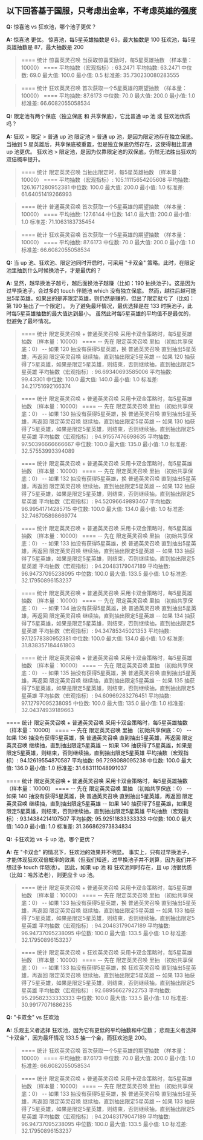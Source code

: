 ## 以下回答基于国服，只考虑出金率，不考虑英雄的强度

**Q:** 惊喜池 vs 狂欢池，哪个池子更优？

**A:** 惊喜池 更优。
惊喜池，每5星英雄抽数是 63，最大抽数是 100
狂欢池，每5星英雄抽数是 87，最大抽数是 200
   
> ==== 统计 惊喜英灵召唤 当获取惊喜奖励时，每5星英雄抽数 （样本量：10000） ====
> 平均抽数（宏观指标）: 63.2471
> 平均抽数: 63.2471
> 中位数: 69.0
> 最大值: 100.0
> 最小值: 0.5
> 标准差: 35.730230080283555

> ==== 统计 狂欢英灵召唤 首次获取一个5星英雄的期望抽数 （样本量：10000） ====
> 平均抽数: 87.6173
> 中位数: 70.0
> 最大值: 200.0
> 最小值: 1.0
> 标准差: 66.6082055058534

**Q:** 限定池有两个保底（独立保底 和 共享保底），它比普通 up 池 或 狂欢池优质吗？

**A:** 狂欢 > 限定 > 普通 up 池
限定池 > 普通 up 池，是因为限定池存在独立保底。当抽到 5 星英雄后，共享保底被重置，但是独立保底仍然存在，这使得相比普通 up 池更优。
狂欢池 > 限定池，是因为仅靠限定池的双保底，仍然无法胜出狂欢的双倍概率提升。
   
> ==== 统计 限定英灵召唤 当抽出限定时，每5星英雄抽数 （样本量：10000） ====
> 平均抽数（宏观指标）: 105.11115654205608
> 平均抽数: 126.1671280952381
> 中位数: 100.0
> 最大值: 200.0
> 最小值: 1.0
> 标准差: 61.64051419266993

> ==== 统计 普通英灵召唤 首次获取一个5星英雄的期望抽数 （样本量：10000） ====
> 平均抽数: 127.6144
> 中位数: 141.0
> 最大值: 200.0
> 最小值: 1.0
> 标准差: 71.1063183735454

> ==== 统计 狂欢英灵召唤 首次获取一个5星英雄的期望抽数 （样本量：10000） ====
> 平均抽数: 87.6173
> 中位数: 70.0
> 最大值: 200.0
> 最小值: 1.0
> 标准差: 66.6082055058534

**Q:** 当 up 池、狂欢池、限定池同时开启时，可采用 "卡双金" 策略。此时，在限定池里抽到什么时候换池子，才是最优的？

**A:** 显然，越早换池子越亏，越后面换池子越赚（比如：190 抽换池子）。这是因为过早换池子，会过多的 touch 伴随池 which 没有独立保底。
然而，越往后越可能出5星英雄。如果出的是非限定英雄，则仍然是赚的，但出了限定就亏了（比如：第 190 抽出了一个限定）。
为了避免最坏情况，最优选择是在 133 时换池子，此时每5星英雄抽数的最大值达到最小。
虽然此时每5星英雄的平均值不是最优的，但避免了最坏情况。

> ==== 统计 限定英灵召唤 + 普通英灵召唤 采用卡双金策略时，每5星英雄抽数 （样本量：10000） ====
> -- 先在 限定英灵召唤 里抽 （初始共享保底：0）
> -- 如果 120 抽没有获得5星英雄，换 普通英灵召唤 直到抽出5星英雄，再返回 限定英灵召唤 继续抽，直到抽出限定5星英雄
> -- 如果 120 抽获得了5星英雄，如果是限定5星英雄，则结束，否则继续抽，直到抽出限定5星英雄
> 平均抽数（宏观指标）: 96.69340693585006
> 平均抽数: 99.43301
> 中位数: 100.0
> 最大值: 140.0
> 最小值: 1.0
> 标准差: 34.21751692166374

> ==== 统计 限定英灵召唤 + 普通英灵召唤 采用卡双金策略时，每5星英雄抽数 （样本量：10000） ====
> -- 先在 限定英灵召唤 里抽 （初始共享保底：0）
> -- 如果 130 抽没有获得5星英雄，换 普通英灵召唤 直到抽出5星英雄，再返回 限定英灵召唤 继续抽，直到抽出限定5星英雄
> -- 如果 130 抽获得了5星英雄，如果是限定5星英雄，则结束，否则继续抽，直到抽出限定5星英雄
> 平均抽数（宏观指标）: 94.91557476698635
> 平均抽数: 97.50396666666667
> 中位数: 100.0
> 最大值: 135.0
> 最小值: 1.0
> 标准差: 32.57553993394089

> ==== 统计 限定英灵召唤 + 普通英灵召唤 采用卡双金策略时，每5星英雄抽数 （样本量：10000） ====
> -- 先在 限定英灵召唤 里抽 （初始共享保底：0）
> -- 如果 132 抽没有获得5星英雄，换 普通英灵召唤 直到抽出5星英雄，再返回 限定英灵召唤 继续抽，直到抽出限定5星英雄
> -- 如果 132 抽获得了5星英雄，如果是限定5星英雄，则结束，否则继续抽，直到抽出限定5星英雄
> 平均抽数（宏观指标）: 94.52096649893467
> 平均抽数: 96.99541714285715
> 中位数: 100.0
> 最大值: 134.0
> 最小值: 1.0
> 标准差: 32.746705898669774

> ==== 统计 限定英灵召唤 + 普通英灵召唤 采用卡双金策略时，每5星英雄抽数 （样本量：10000） ====
> -- 先在 限定英灵召唤 里抽 （初始共享保底：0）
> -- 如果 133 抽没有获得5星英雄，换 普通英灵召唤 直到抽出5星英雄，再返回 限定英灵召唤 继续抽，直到抽出限定5星英雄
> -- 如果 133 抽获得了5星英雄，如果是限定5星英雄，则结束，否则继续抽，直到抽出限定5星英雄
> 平均抽数（宏观指标）: 94.20483179047189
> 平均抽数: 96.94737095238095
> 中位数: 100.0
> 最大值: 133.5
> 最小值: 1.0
> 标准差: 32.17950896153237

> ==== 统计 限定英灵召唤 + 普通英灵召唤 采用卡双金策略时，每5星英雄抽数 （样本量：10000） ====
> -- 先在 限定英灵召唤 里抽 （初始共享保底：0）
> -- 如果 134 抽没有获得5星英雄，换 普通英灵召唤 直到抽出5星英雄，再返回 限定英灵召唤 继续抽，直到抽出限定5星英雄
> -- 如果 134 抽获得了5星英雄，如果是限定5星英雄，则结束，否则继续抽，直到抽出限定5星英雄
> 平均抽数（宏观指标）: 94.34785345021353
> 平均抽数: 97.12578380952381
> 中位数: 100.0
> 最大值: 134.0
> 最小值: 1.0
> 标准差: 31.838357184461803

> ==== 统计 限定英灵召唤 + 普通英灵召唤 采用卡双金策略时，每5星英雄抽数 （样本量：10000） ====
> -- 先在 限定英灵召唤 里抽 （初始共享保底：0）
> -- 如果 135 抽没有获得5星英雄，换 普通英灵召唤 直到抽出5星英雄，再返回 限定英灵召唤 继续抽，直到抽出限定5星英雄
> -- 如果 135 抽获得了5星英雄，如果是限定5星英雄，则结束，否则继续抽，直到抽出限定5星英雄
> 平均抽数（宏观指标）: 94.60969283276451
> 平均抽数: 97.12797095238095
> 中位数: 100.0
> 最大值: 135.0
> 最小值: 1.0
> 标准差: 32.04374939189663

==== 统计 限定英灵召唤 + 普通英灵召唤 采用卡双金策略时，每5星英雄抽数 （样本量：10000） ====
-- 先在 限定英灵召唤 里抽 （初始共享保底：0）
-- 如果 136 抽没有获得5星英雄，换 普通英灵召唤 直到抽出5星英雄，再返回 限定英灵召唤 继续抽，直到抽出限定5星英雄
-- 如果 136 抽获得了5星英雄，如果是限定5星英雄，则结束，否则继续抽，直到抽出限定5星英雄
平均抽数（宏观指标）: 94.12619554870587
平均抽数: 96.7298088095238
中位数: 100.0
最大值: 136.0
最小值: 1.0
标准差: 31.683111048991037

==== 统计 限定英灵召唤 + 普通英灵召唤 采用卡双金策略时，每5星英雄抽数 （样本量：10000） ====
-- 先在 限定英灵召唤 里抽 （初始共享保底：0）
-- 如果 140 抽没有获得5星英雄，换 普通英灵召唤 直到抽出5星英雄，再返回 限定英灵召唤 继续抽，直到抽出限定5星英雄
-- 如果 140 抽获得了5星英雄，如果是限定5星英雄，则结束，否则继续抽，直到抽出限定5星英雄
平均抽数（宏观指标）: 93.14384214107507
平均抽数: 95.92511833333333
中位数: 100.0
最大值: 140.0
最小值: 1.0
标准差: 31.366862973834834
 
**Q:** 卡狂欢池 vs 卡 up 池，哪个更优？

**A:** 在 "卡双金" 的情况下，狂欢池的效果并不明显。
事实上，只有过早换池子，才能体现狂欢双倍概率的效果（但我们知道，过早换池子并不划算，因为我们并不想过多 touch 伴随池）。
因此，如果 up 池 和 狂欢池同时存在，且 up 池很优质（比如：哈苏法老），则更应卡 up 池。
        
> ==== 统计 限定英灵召唤 + 普通英灵召唤 采用卡双金策略时，每5星英雄抽数 （样本量：10000） ====
> -- 先在 限定英灵召唤 里抽 （初始共享保底：0）
> -- 如果 133 抽没有获得5星英雄，换 普通英灵召唤 直到抽出5星英雄，再返回 限定英灵召唤 继续抽，直到抽出限定5星英雄
> -- 如果 133 抽获得了5星英雄，如果是限定5星英雄，则结束，否则继续抽，直到抽出限定5星英雄
> 平均抽数（宏观指标）: 94.20483179047189
> 平均抽数: 96.94737095238095
> 中位数: 100.0
> 最大值: 133.5
> 最小值: 1.0
> 标准差: 32.17950896153237

> ==== 统计 限定英灵召唤 + 狂欢英灵召唤 采用卡双金策略时，每5星英雄抽数 （样本量：10000） ====
> -- 先在 限定英灵召唤 里抽 （初始共享保底：0）
> -- 如果 133 抽没有获得5星英雄，换 狂欢英灵召唤 直到抽出5星英雄，再返回 限定英灵召唤 继续抽，直到抽出限定5星英雄
> -- 如果 133 抽获得了5星英雄，如果是限定5星英雄，则结束，否则继续抽，直到抽出限定5星英雄
> 平均抽数（宏观指标）: 92.68956627922753
> 平均抽数: 95.29582333333333
> 中位数: 100.0
> 最大值: 133.5
> 最小值: 1.0
> 标准差: 30.99177071686235

**Q:** "卡双金" vs 狂欢池

**A:** 
乐观主义者选择 狂欢池，因为它有更低的平均抽数和中位数；
悲观主义者选择 "卡双金"，因为最坏情况 133.5 抽一个金，而狂欢池是 200。

> ==== 统计 狂欢英灵召唤 首次获取一个5星英雄的期望抽数 （样本量：10000） ====
> 平均抽数: 87.6173
> 中位数: 70.0
> 最大值: 200.0
> 最小值: 1.0
> 标准差: 66.6082055058534

> ==== 统计 限定英灵召唤 + 普通英灵召唤 采用卡双金策略时，每5星英雄抽数 （样本量：10000） ====
> -- 先在 限定英灵召唤 里抽 （初始共享保底：0）
> -- 如果 133 抽没有获得5星英雄，换 普通英灵召唤 直到抽出5星英雄，再返回 限定英灵召唤 继续抽，直到抽出限定5星英雄
> -- 如果 133 抽获得了5星英雄，如果是限定5星英雄，则结束，否则继续抽，直到抽出限定5星英雄
> 平均抽数（宏观指标）: 94.20483179047189
> 平均抽数: 96.94737095238095
> 中位数: 100.0
> 最大值: 133.5
> 最小值: 1.0
> 标准差: 32.17950896153237
